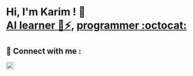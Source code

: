 <!--
**cyberkarim/cyberkarim** is a ✨ _special_ ✨ repository because its `README.md` (this file) appears on your GitHub profile.

Here are some ideas to get you started:

- 🔭 I’m currently working on ...
- 🌱 I’m currently learning ...
- 👯 I’m looking to collaborate on ...
- 🤔 I’m looking for help with ...
- 💬 Ask me about ...
- 📫 How to reach me: ...
- 😄 Pronouns: ...
- ⚡ Fun fact: ...
-->
<h1>Hi, I'm Karim ! 👋<br/><a href="https://www.kaggle.com/majdikarim">AI learner 🌱⚡</a>, <a href="https://leetcode.com/KARMA-SEAL/">programmer :octocat: </a> </h1>  

<h2> 🤳 Connect with me : </h2>

<a href="https://www.linkedin.com/in/karim-majdi-3a4960197/"><img align="left" alt="JoshMadakor | LinkedIn" width="22px" src="https://cdn.jsdelivr.net/npm/simple-icons@v3/icons/linkedin.svg" /></a>
<!--
**joshmadakor1/joshmadakor1** is a ✨ _special_ ✨ repository because its `README.md` (this file) appears on your GitHub profile.

Here are some ideas to get you started:

- 🔭 I’m currently working on ...
- 🌱 I’m currently learning ...
- 👯 I’m looking to collaborate on ...
- 🤔 I’m looking for help with ...
- 💬 Ask me about ...
- 📫 How to reach me: ...
- 😄 Pronouns: ...
- ⚡ Fun fact: ...
-->
